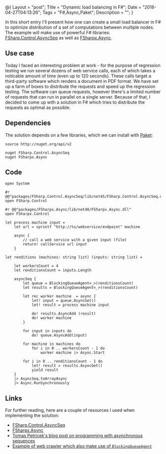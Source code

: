 @{
    Layout = "post";
    Title = "Dynamic load balancing in F#";
    Date = "2016-04-27T04:13:26";
    Tags = "F#,Async,Paket";
    Description = "";
}

In this short entry I'll present how one can create a small load balancer in F# to optimize distribution of a set of computations between multiple nodes.
The example will make use of powerful F# libraries: 
[FSharp.Control.AsyncSeq](http://fsprojects.github.io/FSharp.Control.AsyncSeq/index.html)
as well as 
[FSharpx.Async](http://fsprojects.github.io/FSharpx.Async/index.html).

<!--more-->

## Use case

Today I faced an interesting problem at work - for the purpose of regression testing we run several dozens of web service calls, each of which takes a noticable amount of time (even up to 120 seconds).
These calls target a third-party software which renders a document in PDF format.
We have set up a farm of boxes to distribute the requests and speed up the regression testing.
The software can queue requests, however there's a limited number of requests that can run in parallel on a single server.
Because of that, I decided to come up with a solution in F# which tries to distribute the requests as optimal as possible.

## Dependencies

The solution depends on a few libraries, which we can install with [Paket](http://fsprojects.github.io/Paket/):

```
source http://nuget.org/api/v2

nuget FSharp.Control.AsyncSeq
nuget FSharpx.Async
```

## Code

```
open System

#r @@"packages/FSharp.Control.AsyncSeq/lib/net45/FSharp.Control.AsyncSeq.dll"
open FSharp.Control

#r @@"packages/FSharpx.Async/lib/net40/FSharpx.Async.dll"
open FSharpx.Control

let process machine input =
    let url = sprintf "http://%s/webservice/endpoint" machine
    
    async {
        // call a web service with a given input (file)
        return! callService url input
    }

let renditions (machines: string list) (inputs: string list) =
    
    let workersCount = 4
    let renditionsCount = inputs.Length

    asyncSeq {
        let queue = BlockingQueueAgent<_>(renditionsCount)
        let results = BlockingQueueAgent<_>(renditionsCount)

        let rec worker machine  = async {
            let! input = queue.AsyncGet()
            let! result = process machine input 
                
            do! results.AsyncAdd (result)
            do! worker machine
        }

        for input in inputs do
            do! queue.AsyncAdd(input)

        for machine in machines do
            for i in 0 .. workersCount - 1 do
                worker machine |> Async.Start
        
        for i in 0 .. renditionsCount - 1 do 
            let! result = results.AsyncGet()
            yield result
    }
    |> AsyncSeq.toArrayAsync
    |> Async.RunSynchronously
```


## Links

For further reading, here are a couple of resources I used when implementing the solution:

* [FSharp.Control.AsyncSeq](http://fsprojects.github.io/FSharp.Control.AsyncSeq/index.html)
* [FSharpx.Async](http://fsprojects.github.io/FSharpx.Async/index.html)
* [Tomas Petricek's blog post on programming with asynchronous sequences](http://tomasp.net/blog/async-sequences.aspx/)
* [Example of web crawler which also make use of `BlockingQueueAgent`](https://github.com/tpetricek/FSharp.AsyncExtensions/blob/master/samples/Crawler.fsx#L92-L123)